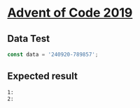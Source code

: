 # [Advent of Code 2019](https://adventofcode.com/2019/day/4)

## Data Test

```javascript
const data = '240920-789857';
```

## Expected result

```sh
1:
2:
```

